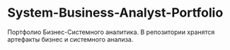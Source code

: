# System-Business-Analyst-Portfolio
Портфолио Бизнес-Системного аналитика. В репозитории хранятся артефакты бизнес и системного анализа.
